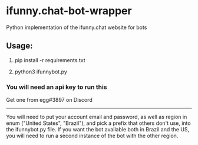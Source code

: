 # ifunny.chat-bot-wrapper
Python implementation of the ifunny.chat website for bots

## Usage:
1. pip install -r requirements.txt

2. python3 ifunnybot.py

### You will need an api key to run this
Get one from egg#3897 on Discord

---

You will need to put your account email and password, as well as region in enum ("United States", "Brazil"), and pick a prefix that others don't use, into the ifunnybot.py file.
If you want the bot available both in Brazil and the US, you will need to run a second instance of the bot with the other region.
